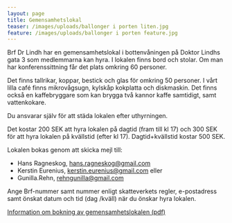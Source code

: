 ```yaml
---
layout: page
title: Gemensamhetslokal
teaser: /images/uploads/ballonger i porten liten.jpg
feature: /images/uploads/ballonger i porten feature.jpg
---
```

Brf Dr Lindh har en gemensamhetslokal i bottenvåningen på Doktor Lindhs gata 3 som medlemmarna kan hyra. I lokalen finns bord och stolar. Om man har konferenssittning får det plats omkring 60 personer.

Det finns tallrikar, koppar, bestick och glas för omkring 50 personer.
I vårt lilla café finns mikrovågsugn, kylskåp kokplatta och diskmaskin. Det finns också en kaffebryggare som kan brygga två kannor kaffe samtidigt, samt vattenkokare.

Du ansvarar själv för att städa lokalen efter uthyrningen.

Det kostar 200 SEK att hyra lokalen på dagtid (fram till kl 17) och 300 SEK för att hyra lokalen på kvällstid (efter kl 17). Dagtid+kvällstid kostar 500 SEK.

Lokalen bokas genom att skicka mejl till:

* Hans Ragneskog, hans.ragneskog@gmail.com
* Kerstin Eurenius, kerstin.eurenius@gmail.com eller
* Gunilla.Rehn, rehngunilla@gmail.com

Ange Brf-nummer samt nummer enligt skatteverkets regler, e-postadress samt önskat datum och tid (dag /kväll) när du önskar hyra lokalen.

[Information om bokning av gemensamhetslokalen (pdf)](</images/uploads/info om bokning av gemensamhetslokal_maj2018.pdf>)
